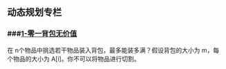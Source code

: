 ## 动态规划专栏

### ###[1-零一背包无价值](https://www.lintcode.com/problem/backpack/description)

在 n个物品中挑选若干物品装入背包，最多能装多满？假设背包的大小为 m，每个物品的大小为 A[i]。你不可以将物品进行切割。


